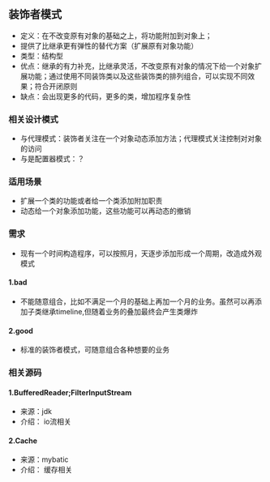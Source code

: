 ## 装饰者模式
* 定义：在不改变原有对象的基础之上，将功能附加到对象上；
* 提供了比继承更有弹性的替代方案（扩展原有对象功能）
* 类型：结构型
* 优点：继承的有力补充，比继承灵活，不改变原有对象的情况下给一个对象扩展功能；通过使用不同装饰类以及这些装饰类的排列组合，可以实现不同效果；符合开闭原则
* 缺点：会出现更多的代码，更多的类，增加程序复杂性

### 相关设计模式
* 与代理模式：装饰者关注在一个对象动态添加方法；代理模式关注控制对对象的访问
* 与是配置器模式：？

### 适用场景
* 扩展一个类的功能或者给一个类添加附加职责
* 动态给一个对象添加功能，这些功能可以再动态的撤销


### 需求
* 现有一个时间构造程序，可以按照月，天逐步添加形成一个周期，改造成外观模式

#### 1.bad
* 不能随意组合，比如不满足一个月的基础上再加一个月的业务。虽然可以再添加子类继承timeline,但随着业务的叠加最终会产生类爆炸
#### 2.good
* 标准的装饰者模式，可随意组合各种想要的业务

### 相关源码
#### 1.BufferedReader;FilterInputStream
* 来源：jdk
* 介绍： io流相关
#### 2.Cache
* 来源：mybatic
* 介绍： 缓存相关
